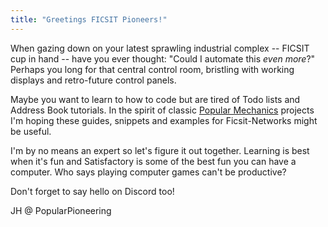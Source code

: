 ```yaml
---
title: "Greetings FICSIT Pioneers!"
---
```



When gazing down on your latest sprawling industrial complex -- FICSIT cup in hand -- have you ever thought: "Could I automate this *even more*?" Perhaps you long for that central control room, bristling with working displays and retro-future control panels.

Maybe you want to learn to how to code but are tired of Todo lists and Address Book tutorials. In the spirit of classic [Popular Mechanics](https://www.popularmechanics.com/) projects I'm hoping these guides, snippets and examples for Ficsit-Networks might be useful. 

I'm by no means an expert so let's figure it out together. Learning is best when it's fun and Satisfactory is some of the best fun you can have a computer. Who says playing computer games can't be productive? 

Don't forget to say hello on Discord too! 

JH @ PopularPioneering
